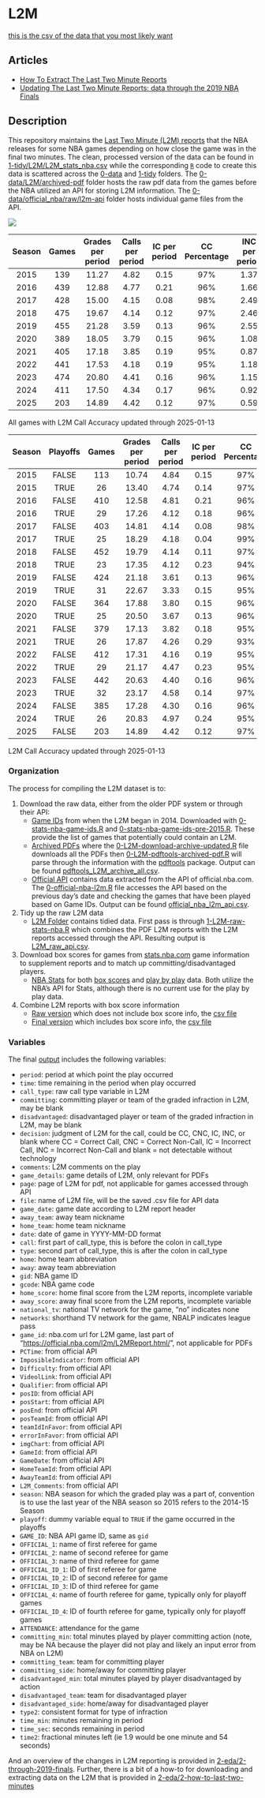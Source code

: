 
<!-- README.md is generated from README.Rmd. Please edit README.Rmd for corrections file -->

# L2M

[this is the csv of the data that you most likely
want](1-tidy/L2M/L2M_stats_nba.csv)

## Articles

- [How To Extract The Last Two Minute
  Reports](2-eda/2-how-to-last-two-minutes)
- [Updating The Last Two Minute Reports: data through the 2019 NBA
  Finals](2-eda/2-through-2019-finals)

## Description

This repository maintains the [Last Two Minute (L2M)
reports](https://official.nba.com/2021-22-nba-officiating-last-two-minute-reports/)
that the NBA releases for some NBA games depending on how close the game
was in the final two minutes. The clean, processed version of the data
can be found in
[1-tidy/L2M/L2M_stats_nba.csv](1-tidy/L2M/L2M_stats_nba.csv) while the
corresponding [`R`](https://www.r-project.org/) code to create this data
is scattered across the [0-data](0-data) and [1-tidy](1-tidy) folders.
The [0-data/L2M/archived-pdf](0-data/L2M/archived-pdf) folder hosts the
raw pdf data from the games before the NBA utilized an API for storing
L2M information. The
[0-data/official_nba/raw/l2m-api](0-data/official_nba/raw/l2m-api)
folder hosts individual game files from the API.

![](README_files/figure-gfm/calls-1.png)<!-- -->

| Season | Games | Grades per period | Calls per period | IC per period | CC Percentage | INC per period | Bad Calls Percentage | CNC per period |
|:------:|:-----:|:-----------------:|:----------------:|:-------------:|:-------------:|:--------------:|:--------------------:|:--------------:|
|  2015  |  139  |       11.27       |       4.82       |     0.15      |      97%      |      1.37      |         25%          |      5.08      |
|  2016  |  439  |       12.88       |       4.77       |     0.21      |      96%      |      1.66      |         29%          |      6.45      |
|  2017  |  428  |       15.00       |       4.15       |     0.08      |      98%      |      2.49      |         39%          |      8.36      |
|  2018  |  475  |       19.67       |       4.14       |     0.12      |      97%      |      2.46      |         39%          |     13.07      |
|  2019  |  455  |       21.28       |       3.59       |     0.13      |      96%      |      2.55      |         44%          |     15.14      |
|  2020  |  389  |       18.05       |       3.79       |     0.15      |      96%      |      1.08      |         25%          |     13.18      |
|  2021  |  405  |       17.18       |       3.85       |     0.19      |      95%      |      0.87      |         22%          |     12.47      |
|  2022  |  441  |       17.53       |       4.18       |     0.19      |      95%      |      1.18      |         26%          |     12.18      |
|  2023  |  474  |       20.80       |       4.41       |     0.16      |      96%      |      1.15      |         24%          |     15.24      |
|  2024  |  411  |       17.50       |       4.34       |     0.17      |      96%      |      0.92      |         21%          |     12.24      |
|  2025  |  203  |       14.89       |       4.42       |     0.12      |      97%      |      0.59      |         14%          |      9.88      |

All games with L2M Call Accuracy updated through 2025-01-13

| Season | Playoffs | Games | Grades per period | Calls per period | IC per period | CC Percentage | INC per period | Bad Calls Percentage | CNC per period |
|:------:|:--------:|:-----:|:-----------------:|:----------------:|:-------------:|:-------------:|:--------------:|:--------------------:|:--------------:|
|  2015  |  FALSE   |  113  |       10.74       |       4.84       |     0.15      |      97%      |      1.36      |         24%          |      4.54      |
|  2015  |   TRUE   |  26   |       13.40       |       4.74       |     0.14      |      97%      |      1.43      |         25%          |      7.23      |
|  2016  |  FALSE   |  410  |       12.58       |       4.81       |     0.21      |      96%      |      1.58      |         28%          |      6.18      |
|  2016  |   TRUE   |  29   |       17.26       |       4.12       |     0.18      |      96%      |      2.82      |         43%          |     10.32      |
|  2017  |  FALSE   |  403  |       14.81       |       4.14       |     0.08      |      98%      |      2.46      |         38%          |      8.21      |
|  2017  |   TRUE   |  25   |       18.29       |       4.18       |     0.04      |      99%      |      3.07      |         43%          |     11.04      |
|  2018  |  FALSE   |  452  |       19.79       |       4.14       |     0.11      |      97%      |      2.47      |         39%          |     13.18      |
|  2018  |   TRUE   |  23   |       17.35       |       4.12       |     0.23      |      94%      |      2.42      |         41%          |     10.81      |
|  2019  |  FALSE   |  424  |       21.18       |       3.61       |     0.13      |      96%      |      2.57      |         44%          |     14.99      |
|  2019  |   TRUE   |  31   |       22.67       |       3.33       |     0.15      |      95%      |      2.21      |         43%          |     17.13      |
|  2020  |  FALSE   |  364  |       17.88       |       3.80       |     0.15      |      96%      |      1.08      |         25%          |     13.00      |
|  2020  |   TRUE   |  25   |       20.50       |       3.67       |     0.13      |      96%      |      1.03      |         25%          |     15.80      |
|  2021  |  FALSE   |  379  |       17.13       |       3.82       |     0.18      |      95%      |      0.84      |         22%          |     12.48      |
|  2021  |   TRUE   |  26   |       17.87       |       4.26       |     0.29      |      93%      |      1.26      |         28%          |     12.35      |
|  2022  |  FALSE   |  412  |       17.31       |       4.16       |     0.19      |      95%      |      1.17      |         25%          |     11.98      |
|  2022  |   TRUE   |  29   |       21.17       |       4.47       |     0.23      |      95%      |      1.33      |         27%          |     15.37      |
|  2023  |  FALSE   |  442  |       20.63       |       4.40       |     0.16      |      96%      |      1.15      |         24%          |     15.09      |
|  2023  |   TRUE   |  32   |       23.17       |       4.58       |     0.14      |      97%      |      1.19      |         23%          |     17.39      |
|  2024  |  FALSE   |  385  |       17.28       |       4.30       |     0.16      |      96%      |      0.90      |         20%          |     12.09      |
|  2024  |   TRUE   |  26   |       20.83       |       4.97       |     0.24      |      95%      |      1.21      |         23%          |     14.66      |
|  2025  |  FALSE   |  203  |       14.89       |       4.42       |     0.12      |      97%      |      0.59      |         14%          |      9.88      |

L2M Call Accuracy updated through 2025-01-13

### Organization

The process for compiling the L2M dataset is to:

1.  Download the raw data, either from the older PDF system or through
    their API:
    - [Game IDs](0-data/stats_nba) from when the L2M began in 2014.
      Downloaded with
      [0-stats-nba-game-ids.R](0-data/0-stats-nba-game-ids.R) and
      [0-stats-nba-game-ids-pre-2015.R](0-data/0-stats-nba-game-ids-pre-2015.R).
      These provide the list of games that potentially could contain an
      L2M.
    - [Archived PDFs](0-data/L2M/archived-pdf) where the
      [0-L2M-download-archive-updated.R](0-data/0-L2M-download-archive-updated.R)
      file downloads all the PDFs then
      [0-L2M-pdftools-archived-pdf.R](0-data/0-L2M-pdftools-archived-pdf.R)
      will parse through the information with the
      [pdftools](https://github.com/ropensci/pdftools) package. Output
      can be found
      [pdftools_L2M_archive_all.csv](0-data/L2M/archived-pdf/pdftools_L2M_archive_all.csv).
    - [Official API](0-data/official_nba) contains data extracted from
      the API of official.nba.com. The
      [0-official-nba-l2m.R](0-data/0-official-nba-l2m.R) file accesses
      the API based on the previous day’s date and checking the games
      that have been played based on Game IDs. Output can be found
      [official_nba_l2m_api.csv](0-data/official_nba/official_nba_l2m_api.csv).
2.  Tidy up the raw L2M data
    - [L2M Folder](1-tidy/L2M/) contains tidied data. First pass is
      through [1-L2M-raw-stats-nba.R](1-tidy/1-L2M-raw-stats-nba.R)
      which combines the PDF L2M reports with the L2M reports accessed
      through the API. Resulting output is
      [L2M_raw_api.csv](1-tidy/L2M/L2M_raw_api.csv).
3.  Download box scores for games from
    [stats.nba.com](https://stats.nba.com/) game information to
    supplement reports and to match up committing/disadvantaged players.
    - [NBA Stats](0-data/stats_nba/) for both [box
      scores](0-data/0-stats-nba-box-data.R) and [play by
      play](0-data/0-stats-nba-pbp-data.R) data. Both utilize the NBA’s
      API for Stats, although there is no current use for the play by
      play data.
4.  Combine L2M reports with box score information
    - [Raw version](1-tid1-L2M-raw-stats-nba.R) which does not include
      box score info, the [csv file](1-tidy/L2M_raw_api.csv)
    - [Final version](1-tidy/1-L2M-stats-nba.R) which includes box score
      info, the [csv file](1-tidy/L2M/L2M_stats_nba.csv)

### Variables

The final [output](1-tidy/L2M/L2M_stats_nba.csv) includes the following
variables:

- `period`: period at which point the play occurred
- `time`: time remaining in the period when play occurred
- `call_type`: raw call type variable in L2M
- `committing`: committing player or team of the graded infraction in
  L2M, may be blank
- `disadvantaged`: disadvantaged player or team of the graded infraction
  in L2M, may be blank
- `decision`: judgment of L2M for the call, could be CC, CNC, IC, INC,
  or blank where CC = Correct Call, CNC = Correct Non-Call, IC =
  Incorrect Call, INC = Incorrect Non-Call and blank = not detectable
  without technology
- `comments`: L2M comments on the play
- `game_details`: game details of L2M, only relevant for PDFs
- `page`: page of L2M for pdf, not applicable for games accessed through
  API
- `file`: name of L2M file, will be the saved .csv file for API data
- `game_date`: game date according to L2M report header
- `away_team`: away team nickname
- `home_team`: home team nickname
- `date`: date of game in YYYY-MM-DD format
- `call`: first part of call_type, this is before the colon in call_type
- `type`: second part of call_type, this is after the colon in call_type
- `home`: home team abbreviation
- `away`: away team abbreviation
- `gid`: NBA game ID
- `gcode`: NBA game code
- `home_score`: home final score from the L2M reports, incomplete
  variable
- `away_score`: away final score from the L2M reports, incomplete
  variable
- `national_tv`: national TV network for the game, “no” indicates none
- `networks`: shorthand TV network for the game, NBALP indicates league
  pass
- `game_id`: nba.com url for L2M game, last part of
  “<https://official.nba.com/l2m/L2MReport.html/>”, not applicable for
  PDFs
- `PCTime`: from official API
- `ImposibleIndicator`: from official API
- `Difficulty`: from official API
- `VideolLink`: from official API
- `Qualifier`: from official API
- `posID`: from official API
- `posStart`: from official API
- `posEnd`: from official API
- `posTeamId`: from official API
- `teamIdInFavor`: from official API
- `errorInFavor`: from official API
- `imgChart`: from official API
- `GameId`: from official API
- `GameDate`: from official API
- `HomeTeamId`: from official API
- `AwayTeamId`: from official API
- `L2M_Comments`: from official API
- `season`: NBA season for which the graded play was a part of,
  convention is to use the last year of the NBA season so 2015 refers to
  the 2014-15 Season
- `playoff`: dummy variable equal to `TRUE` if the game occurred in the
  playoffs
- `GAME_ID`: NBA API game ID, same as `gid`
- `OFFICIAL_1`: name of first referee for game
- `OFFICIAL_2`: name of second referee for game
- `OFFICIAL_3`: name of third referee for game
- `OFFICIAL_ID_1`: ID of first referee for game
- `OFFICIAL_ID_2`: ID of second referee for game
- `OFFICIAL_ID_3`: ID of third referee for game
- `OFFICIAL_4`: name of fourth referee for game, typically only for
  playoff games
- `OFFICIAL_ID_4`: ID of fourth referee for game, typically only for
  playoff games
- `ATTENDANCE`: attendance for the game
- `committing_min`: total minutes played by player committing action
  (note, may be NA because the player did not play and likely an input
  error from NBA on L2M)
- `committing_team`: team for committing player
- `committing_side`: home/away for committing player
- `disadvantaged_min`: total minutes played by player disadvantaged by
  action
- `disadvantaged_team`: team for disadvantaged player
- `disadvantaged_side`: home/away for disadvantaged player
- `type2`: consistent format for type of infraction
- `time_min`: minutes remaining in period
- `time_sec`: seconds remaining in period
- `time2`: fractional minutes left (ie 1.9 would be one minute and 54
  seconds)

And an overview of the changes in L2M reporting is provided in
[2-eda/2-through-2019-finals](2-eda/2-through-2019-finals). Further,
there is a bit of a how-to for downloading and extracting data on the
L2M that is provided in
[2-eda/2-how-to-last-two-minutes](2-eda/2-how-to-last-two-minutes)
